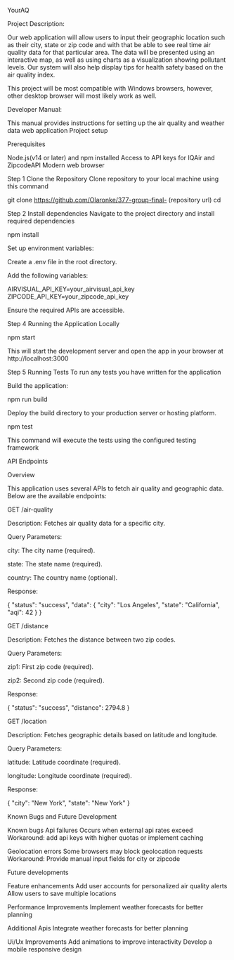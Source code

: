 YourAQ

Project Description:

Our web application will allow users to input their geographic location such as their city, state or zip code and with that be able to see real time air quality data for that particular area. The data will be presented using an interactive map, as well as using charts as a visualization showing pollutant levels. Our system will also help display tips for health safety based on the air quality index.

This project will be most compatible with Windows browsers, however, other desktop browser will most likely work as well.

Developer Manual:

This manual provides instructions for setting up the air quality and weather data web application
Project setup 

Prerequisites

Node.js(v14 or later) and npm installed
Access to API keys for IQAir and ZipcodeAPI
Modern web browser 

Step 1 Clone the Repository 
Clone repository to your local machine using this command
 
git clone https://github.com/Olaronke/377-group-final-  (repository url)
cd <repository-name>

Step 2 Install dependencies 
Navigate to the project directory and install required dependencies 

npm install

Set up environment variables:

Create a .env file in the root directory.

Add the following variables:

AIRVISUAL_API_KEY=your_airvisual_api_key
ZIPCODE_API_KEY=your_zipcode_api_key

Ensure the required APIs are accessible.

Step 4 Running the Application Locally 

npm start 

This will start the development server and open the app in your browser at http://localhost:3000

Step 5 Running Tests 
To run any tests you have written for the application 

Build the application:

npm run build

Deploy the build directory to your production server or hosting platform.

npm test

This command will execute the tests using the configured testing framework 


API Endpoints

Overview

This application uses several APIs to fetch air quality and geographic data. Below are the available endpoints:

GET /air-quality

Description: Fetches air quality data for a specific city.

Query Parameters:

city: The city name (required).

state: The state name (required).

country: The country name (optional).

Response:

{
  "status": "success",
  "data": {
    "city": "Los Angeles",
    "state": "California",
    "aqi": 42
  }
}

GET /distance

Description: Fetches the distance between two zip codes.

Query Parameters:

zip1: First zip code (required).

zip2: Second zip code (required).

Response:

{
  "status": "success",
  "distance": 2794.8
}

GET /location

Description: Fetches geographic details based on latitude and longitude.

Query Parameters:

latitude: Latitude coordinate (required).

longitude: Longitude coordinate (required).

Response:

{
  "city": "New York",
  "state": "New York"
}

Known Bugs and Future Development

Known bugs 
Api failures
Occurs when external api rates exceed
Workaround: add api keys with higher quotas or implement caching 

Geolocation errors 
Some browsers may block geolocation requests 
Workaround: Provide manual input fields for city or zipcode 

Future developments 

Feature enhancements 
Add user accounts for personalized air quality alerts 
Allow users to save multiple locations 

Performance Improvements 
Implement weather forecasts for better planning  

Additional Apis
Integrate weather forecasts for better planning 

Ui/Ux Improvements 
Add animations to improve interactivity 
Develop a mobile responsive design 
